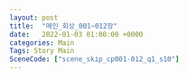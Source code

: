 ```yaml
---
layout: post
title:  "메인_회상_001~012장"
date:   2022-01-03 01:00:00 +0000
categories: Main
Tags: Story Main
SceneCode: ["scene_skip_cp001-012_q1_s10"]
---
```

